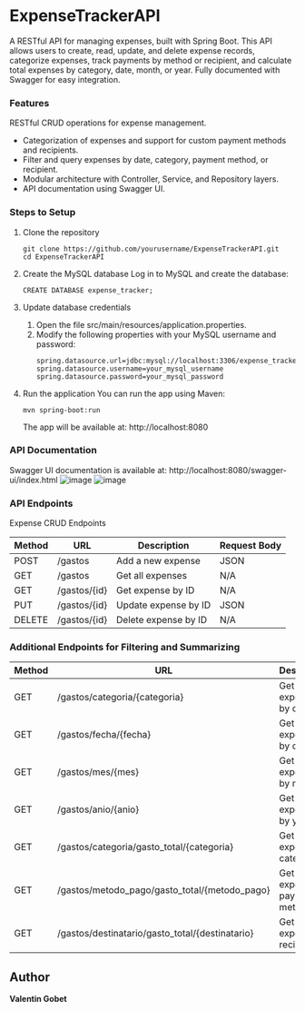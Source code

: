 # ExpenseTrackerAPI
A RESTful API for managing expenses, built with Spring Boot. This API allows users to create, read, update, and delete expense records, categorize expenses, track payments by method or recipient, and calculate total expenses by category, date, month, or year. Fully documented with Swagger for easy integration.

### Features
RESTful CRUD operations for expense management.
- Categorization of expenses and support for custom payment methods and recipients.
- Filter and query expenses by date, category, payment method, or recipient.
- Modular architecture with Controller, Service, and Repository layers.
- API documentation using Swagger UI.

### Steps to Setup
1. Clone the repository
   ```
   git clone https://github.com/yourusername/ExpenseTrackerAPI.git  
   cd ExpenseTrackerAPI  
   ```

2. Create the MySQL database
Log in to MySQL and create the database:
   ```
   CREATE DATABASE expense_tracker;  
   ```

3. Update database credentials
   1. Open the file src/main/resources/application.properties.
   2. Modify the following properties with your MySQL username and password:
      ```
      spring.datasource.url=jdbc:mysql://localhost:3306/expense_tracker  
      spring.datasource.username=your_mysql_username  
      spring.datasource.password=your_mysql_password  
      ```

4. Run the application
You can run the app using Maven:
   ```
   mvn spring-boot:run
   ```
   The app will be available at:
   http://localhost:8080

### API Documentation
Swagger UI documentation is available at:
http://localhost:8080/swagger-ui/index.html
![image](https://github.com/user-attachments/assets/6fd6a422-49ef-40fb-96cf-59e46255fc75)
![image](https://github.com/user-attachments/assets/9832955c-437c-42bb-a74e-e17fbaeb14f6)

### API Endpoints  
Expense CRUD Endpoints  

| Method | URL              | Description           | Request Body |  
|--------|------------------|-----------------------|--------------|  
| POST   | /gastos          | Add a new expense     | JSON         |  
| GET    | /gastos          | Get all expenses      | N/A          |  
| GET    | /gastos/{id}     | Get expense by ID     | N/A          |  
| PUT    | /gastos/{id}     | Update expense by ID  | JSON         |  
| DELETE | /gastos/{id}     | Delete expense by ID  | N/A          |  

### Additional Endpoints for Filtering and Summarizing  

| Method | URL                                         | Description                       |  
|--------|--------------------------------------------|-----------------------------------|  
| GET    | /gastos/categoria/{categoria}              | Get expenses by category          |  
| GET    | /gastos/fecha/{fecha}                      | Get expenses by date              |  
| GET    | /gastos/mes/{mes}                          | Get expenses by month             |  
| GET    | /gastos/anio/{anio}                        | Get expenses by year              |  
| GET    | /gastos/categoria/gasto_total/{categoria}  | Get total expense by category     |  
| GET    | /gastos/metodo_pago/gasto_total/{metodo_pago} | Get total expense by payment method |  
| GET    | /gastos/destinatario/gasto_total/{destinatario} | Get total expense by recipient  |  

## Author
**Valentin Gobet**


